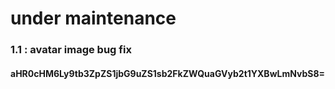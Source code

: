 # under maintenance

### 1.1 : avatar image bug fix

#### aHR0cHM6Ly9tb3ZpZS1jbG9uZS1sb2FkZWQuaGVyb2t1YXBwLmNvbS8=